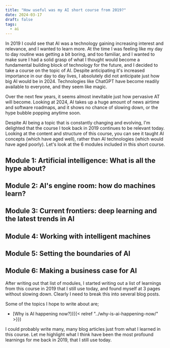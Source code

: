 ```yaml
---
title: "How useful was my AI short course from 2019?"
date: 2024-03-17
draft: false
tags:
  - ai
---
```


In 2019 I could see that AI was a technology gaining increasing interest and relevance, and I wanted to learn more. At the time I was feeling like my day to day routine was getting a bit boring, and too familiar, and I wanted to make sure I had a solid grasp of what I thought would become a fundamental building block of technology for the future, and I decided to take a course on the topic of AI. Despite anticipating it's increased importance in our day to day lives, I absolutely did not anticipate just how big AI would be in 2024. Technologies like ChatGPT have become readily available to everyone, and they seem like magic.

Over the next few years, it seems almost inevitable just how pervasive AT will become. Looking at 2024, AI takes up a huge amount of news airtime and software roadmaps, and it shows no chance of slowing down, or the hype bubble popping anytime soon.

Despite AI being a topic that is constantly changing and evolving, I'm delighted that the course I took back in 2019 continues to be relevant today. Looking at the content and structure of this course, you can see it taught AI concepts (which have aged well), rather than AI technologies (which would have aged poorly). Let's look at the 6 modules included in this short course.

## Module 1: Artificial intelligence: What is all the hype about?
## Module 2: AI's engine room: how do machines learn?
## Module 3: Current frontiers: deep learning and the latest trends in AI
## Module 4: Working with intelligent machines
## Module 5: Setting the boundaries of AI
## Module 6: Making a business case for AI

After writing out that list of modules, I started writing out a list of learnings from this course in 2019 that I still use today, and found myself at 3 pages without slowing down. Clearly I need to break this into several blog posts.

Some of the topics I hope to write about are;

* [Why is AI happening now?]({{< relref "../why-is-ai-happening-now/" >}})

I could probably write many, many blog articles just from what I learned in this course. Let me highlight what I think have been the most profound learnings for me back in 2019, that I still use today.


